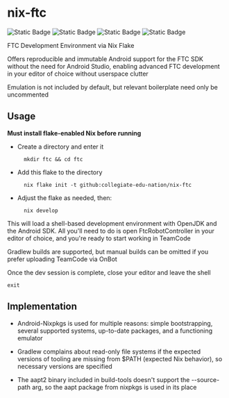 # nix-ftc
![Static Badge](https://img.shields.io/badge/Android_API-29-blue)
![Static Badge](https://img.shields.io/badge/OpenJDK-17.0.10-blue)
![Static Badge](https://img.shields.io/badge/Platforms-Linux,_macOS-green)
![Static Badge](https://img.shields.io/badge/Powered_by_Nix-grey?logo=nixOS&logoColor=white)

FTC Development Environment via Nix Flake 

Offers reproducible and immutable Android support for the FTC SDK without the need for Android Studio, enabling advanced FTC development in your editor of choice without userspace clutter

Emulation is not included by default, but relevant boilerplate need only be uncommented

## Usage

<b>Must install flake-enabled Nix before running</b>

* Create a directory and enter it

        mkdir ftc && cd ftc

* Add this flake to the directory

        nix flake init -t github:collegiate-edu-nation/nix-ftc

* Adjust the flake as needed, then:  

        nix develop

This will load a shell-based development environment with OpenJDK and the Android SDK. All you'll need to do is open FtcRobotController in your editor of choice, and you're ready to start working in TeamCode

Gradlew builds are supported, but manual builds can be omitted if you prefer uploading TeamCode via OnBot

Once the dev session is complete, close your editor and leave the shell

    exit

## Implementation

* Android-Nixpkgs is used for multiple reasons: simple bootstrapping, several supported systems, up-to-date packages, and a functioning emulator

* Gradlew complains about read-only file systems if the expected versions of tooling are missing from $PATH (expected Nix behavior), so necessary versions are specified

* The aapt2 binary included in build-tools doesn't support the --source-path arg, so the aapt package from nixpkgs is used in its place
